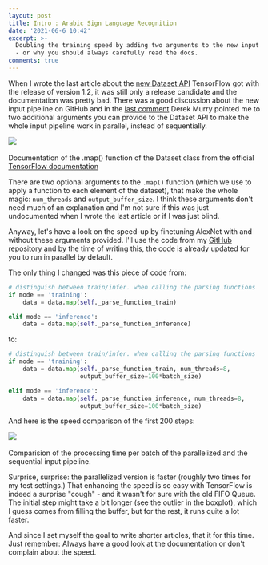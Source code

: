 ```yaml
---
layout: post
title: Intro : Arabic Sign Language Recognition
date: '2021-06-6 10:42'
excerpt: >-
  Doubling the training speed by adding two arguments to the new input pipeline
  - or why you should always carefully read the docs.
comments: true
---
```


When I wrote the last article about the [new Dataset API](https://kratzert.github.io/2017/06/15/example-of-tensorflows-new-input-pipeline.html) TensorFlow got with the release of version 1.2, it was still only a release candidate and the documentation was pretty bad. There was a good discussion about the new input pipeline on GitHub and in the [last comment](https://github.com/tensorflow/tensorflow/issues/7951#issuecomment-326098305) Derek Murry pointed me to two additional arguments you can provide to the Dataset API to make the whole input pipeline work in parallel, instead of sequentially.

<div class="fig figcenter fighighlight">
  <img src="/images/speedup_input_pipeline/map_doc.png">
  <div class="figcaption"><br>Documentation of the .map() function of the Dataset class from the official <a href="https://www.tensorflow.org/versions/r1.2/api_docs/python/tf/contrib/data/Dataset#map">TensorFlow documentation</a><br>
  </div>
</div>

There are two optional arguments to the `.map()` function (which we use to apply a function to each element of the dataset), that make the whole magic: `num_threads` and `output_buffer_size`. I think these arguments don't need much of an explanation and I'm not sure if this was just undocumented when I wrote the last article or if I was just blind.

Anyway, let's have a look on the speed-up by finetuning AlexNet with and without these arguments provided. I'll use the code from my [GitHub repository](https://github.com/kratzert/finetune_alexnet_with_tensorflow) and by the time of writing this, the code is already updated for you to run in parallel by default.

The only thing I changed was this piece of code from:

``` python
# distinguish between train/infer. when calling the parsing functions
if mode == 'training':
    data = data.map(self._parse_function_train)

elif mode == 'inference':
    data = data.map(self._parse_function_inference)

```

to:

``` python
# distinguish between train/infer. when calling the parsing functions
if mode == 'training':
    data = data.map(self._parse_function_train, num_threads=8,
                    output_buffer_size=100*batch_size)

elif mode == 'inference':
    data = data.map(self._parse_function_inference, num_threads=8,
                    output_buffer_size=100*batch_size)
```

And here is the speed comparison of the first 200 steps:

<div class="fig figcenter fighighlight">
  <img src="/images/speedup_input_pipeline/comparision.png">
  <div class="figcaption"><br>Comparision of the processing time per batch of the parallelized and the sequential input pipeline.<br>
  </div>
</div>

Surprise, surprise: the parallelized version is faster (roughly two times for my test settings.) That enhancing the speed is so easy with TensorFlow is indeed a surprise "cough" - and it wasn't for sure with the old FIFO Queue.
The initial step might take a bit longer (see the outlier in the boxplot), which I guess comes from filling the buffer, but for the rest, it runs quite a lot faster.

And since I set myself the goal to write shorter articles, that it for this time. Just remember: Always have a good look at the documentation or don't complain about the speed.
